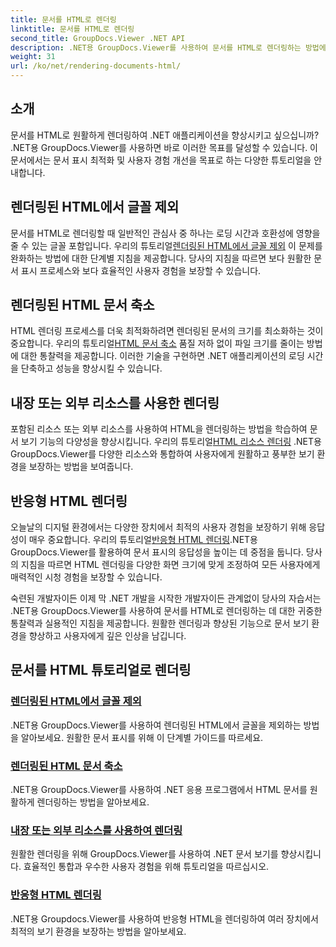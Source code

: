 ```yaml
---
title: 문서를 HTML로 렌더링
linktitle: 문서를 HTML로 렌더링
second_title: GroupDocs.Viewer .NET API
description: .NET용 GroupDocs.Viewer를 사용하여 문서를 HTML로 렌더링하는 방법에 대한 포괄적인 자습서를 살펴보세요. 문서 표시 및 향상된 사용자 경험을 위한 기술을 알아보세요.
weight: 31
url: /ko/net/rendering-documents-html/
---
```


## 소개

문서를 HTML로 원활하게 렌더링하여 .NET 애플리케이션을 향상시키고 싶으십니까? .NET용 GroupDocs.Viewer를 사용하면 바로 이러한 목표를 달성할 수 있습니다. 이 문서에서는 문서 표시 최적화 및 사용자 경험 개선을 목표로 하는 다양한 튜토리얼을 안내합니다.

## 렌더링된 HTML에서 글꼴 제외
 문서를 HTML로 렌더링할 때 일반적인 관심사 중 하나는 로딩 시간과 호환성에 영향을 줄 수 있는 글꼴 포함입니다. 우리의 튜토리얼[렌더링된 HTML에서 글꼴 제외](./exclude-fonts-html/) 이 문제를 완화하는 방법에 대한 단계별 지침을 제공합니다. 당사의 지침을 따르면 보다 원활한 문서 표시 프로세스와 보다 효율적인 사용자 경험을 보장할 수 있습니다. 

## 렌더링된 HTML 문서 축소
HTML 렌더링 프로세스를 더욱 최적화하려면 렌더링된 문서의 크기를 최소화하는 것이 중요합니다. 우리의 튜토리얼[HTML 문서 축소](./minify-html/) 품질 저하 없이 파일 크기를 줄이는 방법에 대한 통찰력을 제공합니다. 이러한 기술을 구현하면 .NET 애플리케이션의 로딩 시간을 단축하고 성능을 향상시킬 수 있습니다.

## 내장 또는 외부 리소스를 사용한 렌더링
 포함된 리소스 또는 외부 리소스를 사용하여 HTML을 렌더링하는 방법을 학습하여 문서 보기 기능의 다양성을 향상시킵니다. 우리의 튜토리얼[HTML 리소스 렌더링](./render-html-resources/) .NET용 GroupDocs.Viewer를 다양한 리소스와 통합하여 사용자에게 원활하고 풍부한 보기 환경을 보장하는 방법을 보여줍니다.

## 반응형 HTML 렌더링
 오늘날의 디지털 환경에서는 다양한 장치에서 최적의 사용자 경험을 보장하기 위해 응답성이 매우 중요합니다. 우리의 튜토리얼[반응형 HTML 렌더링](./render-responsive-html/).NET용 GroupDocs.Viewer를 활용하여 문서 표시의 응답성을 높이는 데 중점을 둡니다. 당사의 지침을 따르면 HTML 렌더링을 다양한 화면 크기에 맞게 조정하여 모든 사용자에게 매력적인 시청 경험을 보장할 수 있습니다.

숙련된 개발자이든 이제 막 .NET 개발을 시작한 개발자이든 관계없이 당사의 자습서는 .NET용 GroupDocs.Viewer를 사용하여 문서를 HTML로 렌더링하는 데 대한 귀중한 통찰력과 실용적인 지침을 제공합니다. 원활한 렌더링과 향상된 기능으로 문서 보기 환경을 향상하고 사용자에게 깊은 인상을 남깁니다.

## 문서를 HTML 튜토리얼로 렌더링
### [렌더링된 HTML에서 글꼴 제외](./exclude-fonts-html/)
.NET용 GroupDocs.Viewer를 사용하여 렌더링된 HTML에서 글꼴을 제외하는 방법을 알아보세요. 원활한 문서 표시를 위해 이 단계별 가이드를 따르세요.
### [렌더링된 HTML 문서 축소](./minify-html/)
.NET용 GroupDocs.Viewer를 사용하여 .NET 응용 프로그램에서 HTML 문서를 원활하게 렌더링하는 방법을 알아보세요.
### [내장 또는 외부 리소스를 사용하여 렌더링](./render-html-resources/)
원활한 렌더링을 위해 GroupDocs.Viewer를 사용하여 .NET 문서 보기를 향상시킵니다. 효율적인 통합과 우수한 사용자 경험을 위해 튜토리얼을 따르십시오.
### [반응형 HTML 렌더링](./render-responsive-html/)
.NET용 Groupdocs.Viewer를 사용하여 반응형 HTML을 렌더링하여 여러 장치에서 최적의 보기 환경을 보장하는 방법을 알아보세요.